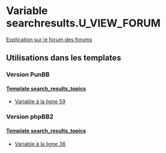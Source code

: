 # Variable searchresults.U_VIEW_FORUM
[Explication sur le forum des forums](http://forum.forumactif.com/t294113-listing-des-variables#searchresults.U_VIEW_FORUM)
## Utilisations dans les templates
### Version PunBB
#### [Template search_results_topics](punbb/search_results_topics.md)
* [Variable à la ligne 59](../punbb/search_results_topics.tpl#L59)
### Version phpBB2
#### [Template search_results_topics](subsilver/search_results_topics.md)
* [Variable à la ligne 36](../subsilver/search_results_topics.tpl#L36)